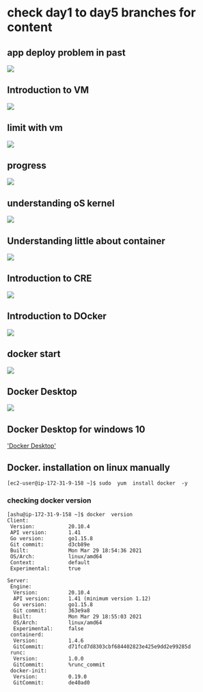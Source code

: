 # check day1 to day5 branches for content 

## app deploy problem in past 

<img src="prob.png">


## Introduction  to VM 

<img src="vm.png">

## limit with vm 

<img src="vmpr1.png">

## progress

<img src="prog.png">

## understanding oS kernel 

<img src="os.png">

## Understanding little about container

<img src="cont.png">

## Introduction to CRE 

<img src="cre.png">

## Introduction to DOcker 

<img src="docker.png">


## docker start

<img src="docker1.png">

## Docker Desktop 

<img src="dd.png">

## Docker Desktop for windows 10 

['Docker Desktop'](https://docs.docker.com/docker-for-windows/install/)

## Docker. installation on linux manually 

```
[ec2-user@ip-172-31-9-158 ~]$ sudo  yum  install docker  -y 

```

### checking docker version 

```
[ashu@ip-172-31-9-158 ~]$ docker  version 
Client:
 Version:           20.10.4
 API version:       1.41
 Go version:        go1.15.8
 Git commit:        d3cb89e
 Built:             Mon Mar 29 18:54:36 2021
 OS/Arch:           linux/amd64
 Context:           default
 Experimental:      true

Server:
 Engine:
  Version:          20.10.4
  API version:      1.41 (minimum version 1.12)
  Go version:       go1.15.8
  Git commit:       363e9a8
  Built:            Mon Mar 29 18:55:03 2021
  OS/Arch:          linux/amd64
  Experimental:     false
 containerd:
  Version:          1.4.6
  GitCommit:        d71fcd7d8303cbf684402823e425e9dd2e99285d
 runc:
  Version:          1.0.0
  GitCommit:        %runc_commit
 docker-init:
  Version:          0.19.0
  GitCommit:        de40ad0
  
```



